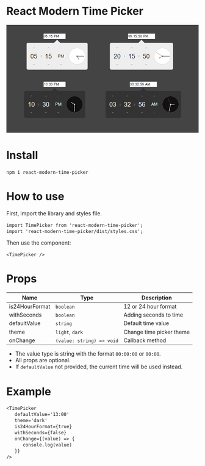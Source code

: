 # React Modern Time Picker

![demo](./demo.png)

# Install
```
npm i react-modern-time-picker
```

# How to use
First, import the library and styles file.
```tsx
import TimePicker from 'react-modern-time-picker';
import 'react-modern-time-picker/dist/styles.css';
```

Then use the component:
```tsx
<TimePicker />
```

# Props
| Name           | Type                      | Description              |
|----------------|---------------------------|--------------------------|
| is24HourFormat | `boolean`                 | 12 or 24 hour format     |
| withSeconds    | `boolean`                 | Adding seconds to time   |
| defaultValue   | `string`                  | Default time value       |
| theme          | `light`, `dark`           | Change time picker theme |
| onChange       | `(value: string) => void` | Callback method          |

* The value type is string with the format `00:00:00` or `00:00`.
* All props ​​are optional.
* If `defaultValue` not provided, the current time will be used instead.

# Example
```tsx
<TimePicker
   defaultValue='13:00'
   theme='dark'
   is24HourFormat={true}
   withSeconds={false}
   onChange={(value) => {
      console.log(value)
   }}
/>
```